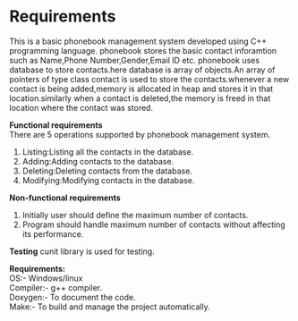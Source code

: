 # Requirements

This is a basic phonebook management system developed using C++ programming language.
phonebook stores the basic contact inforamtion such as Name,Phone Number,Gender,Email ID etc.
phonebook uses database to store contacts.here database is array of objects.An array of pointers of type class contact is used to store the contacts.whenever a new contact is being added,memory is allocated in heap and stores it in that location.similarly when a contact is deleted,the memory is freed in that location where the contact was stored.

**Functional requirements**  
There are 5 operations supported by phonebook management system.
1)  Listing:Listing all the contacts in the database.
2)  Adding:Adding contacts to the database.
3)  Deleting:Deleting contacts from the database.
4)  Modifying:Modifying contacts in the database.

**Non-functional requirements**
1)  Initially user should define the maximum number of contacts.
2)  Program should handle maximum number of contacts without affecting its performance.

**Testing** 
cunit library is used for testing.

**Requirements:**  
OS:- Windows/linux  
Compiler:- g++ compiler.  
Doxygen:- To document the code.  
Make:- To build and manage the project automatically.
